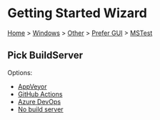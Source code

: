 <!--
GENERATED FILE - DO NOT EDIT
This file was generated by [MarkdownSnippets](https://github.com/SimonCropp/MarkdownSnippets).
Source File: /docs/mdsource/wiz/Windows_Other_Gui_MSTest.source.md
To change this file edit the source file and then run MarkdownSnippets.
-->

# Getting Started Wizard

[Home](/docs/wiz/readme.md) > [Windows](Windows.md) > [Other](Windows_Other.md) > [Prefer GUI](Windows_Other_Gui.md) > [MSTest](Windows_Other_Gui_MSTest.md)

## Pick BuildServer

Options:
 * [AppVeyor](Windows_Other_Gui_MSTest_AppVeyor.md)
 * [GitHub Actions](Windows_Other_Gui_MSTest_GitHubActions.md)
 * [Azure DevOps](Windows_Other_Gui_MSTest_AzureDevOps.md)
 * [No build server](Windows_Other_Gui_MSTest_None.md)
